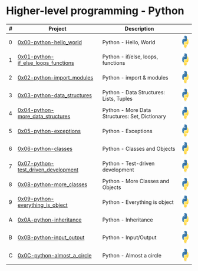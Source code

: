 # Higher-level programming - Python

| # | Project | Description |  |  
| ----------- | ----------- | ----------- | ----------- |  
| 0 | [0x00-python-hello_world](https://github.com/cabreraezequiel/holbertonschool-higher_level_programming/tree/main/0x00-python-hello_world "0x00-python-hello_world") | Python - Hello, World | <img src="https://raw.githubusercontent.com/devicons/devicon/master/icons/python/python-original.svg" alt="python" width="40" height="40"/> |  
| 1 | [0x01-python-if_else_loops_functions](https://github.com/cabreraezequiel/holbertonschool-higher_level_programming/tree/main/0x01-python-if_else_loops_functions "0x01-python-if_else_loops_functions") | Python - if/else, loops, functions  | <img src="https://raw.githubusercontent.com/devicons/devicon/master/icons/python/python-original.svg" alt="python" width="40" height="40"/> |  
| 2 | [0x02-python-import_modules](https://github.com/cabreraezequiel/holbertonschool-higher_level_programming/tree/main/0x02-python-import_modules "0x02-python-import_modules") | Python - import & modules | <img src="https://raw.githubusercontent.com/devicons/devicon/master/icons/python/python-original.svg" alt="python" width="40" height="40"/> |  
| 3 | [0x03-python-data_structures](https://github.com/cabreraezequiel/holbertonschool-higher_level_programming/tree/main/0x03-python-data_structures "0x03-python-data_structures") | Python - Data Structures: Lists, Tuples | <img src="https://raw.githubusercontent.com/devicons/devicon/master/icons/python/python-original.svg" alt="python" width="40" height="40"/> |  
| 4 | [0x04-python-more_data_structures](https://github.com/cabreraezequiel/holbertonschool-higher_level_programming/tree/main/0x04-python-more_data_structures "0x04-python-more_data_structures") | Python - More Data Structures: Set, Dictionary  | <img src="https://raw.githubusercontent.com/devicons/devicon/master/icons/python/python-original.svg" alt="python" width="40" height="40"/> |  
| 5 | [0x05-python-exceptions](https://github.com/cabreraezequiel/holbertonschool-higher_level_programming/tree/main/0x05-python-exceptions "0x05-python-exceptions") | Python - Exceptions | <img src="https://raw.githubusercontent.com/devicons/devicon/master/icons/python/python-original.svg" alt="python" width="40" height="40"/> |  
| 6 | [0x06-python-classes](https://github.com/cabreraezequiel/holbertonschool-higher_level_programming/tree/main/0x06-python-classes "0x06-python-classes") | Python - Classes and Objects | <img src="https://raw.githubusercontent.com/devicons/devicon/master/icons/python/python-original.svg" alt="python" width="40" height="40"/> |  
| 7 | [0x07-python-test_driven_development](https://github.com/cabreraezequiel/holbertonschool-higher_level_programming/tree/main/0x07-python-test_driven_development") | Python - Test-driven development | <img src="https://raw.githubusercontent.com/devicons/devicon/master/icons/python/python-original.svg" alt="python" width="40" height="40"/> |  
| 8 | [0x08-python-more_classes](https://github.com/cabreraezequiel/holbertonschool-higher_level_programming/tree/main/0x08-python-more_classes "0x08-python-more_classes") | Python - More Classes and Objects | <img src="https://raw.githubusercontent.com/devicons/devicon/master/icons/python/python-original.svg" alt="python" width="40" height="40"/> |  
| 9 | [0x09-python-everything_is_object](https://github.com/cabreraezequiel/holbertonschool-higher_level_programming/tree/main/0x09-python-everything_is_object "0x09-python-everything_is_object") | Python - Everything is object | <img src="https://raw.githubusercontent.com/devicons/devicon/master/icons/python/python-original.svg" alt="python" width="40" height="40"/> |  
| A | [0x0A-python-inheritance](https://github.com/cabreraezequiel/holbertonschool-higher_level_programming/tree/main/0x0A-python-inheritance "0x0A-python-inheritance") | Python - Inheritance | <img src="https://raw.githubusercontent.com/devicons/devicon/master/icons/python/python-original.svg" alt="python" width="40" height="40"/> |  
| B | [0x0B-python-input_output](https://github.com/cabreraezequiel/holbertonschool-higher_level_programming/tree/main/0x0B-python-input_output "0x0B-python-input_output") | Python - Input/Output  | <img src="https://raw.githubusercontent.com/devicons/devicon/master/icons/python/python-original.svg" alt="python" width="40" height="40"/> |  
| C | [0x0C-python-almost_a_circle](https://github.com/cabreraezequiel/holbertonschool-higher_level_programming/tree/main/0x0C-python-almost_a_circle "0x0C-python-almost_a_circle") | Python - Almost a circle | <img src="https://raw.githubusercontent.com/devicons/devicon/master/icons/python/python-original.svg" alt="python" width="40" height="40"/> |  
